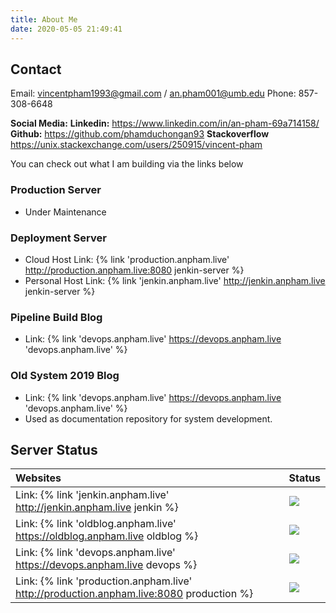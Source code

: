 ```yaml
---
title: About Me
date: 2020-05-05 21:49:41
---
```


## Contact

Email: vincentpham1993@gmail.com / an.pham001@umb.edu
Phone: 857-308-6648

**Social Media:**
**Linkedin:** https://www.linkedin.com/in/an-pham-69a714158/
**Github:** https://github.com/phamduchongan93
**Stackoverflow** https://unix.stackexchange.com/users/250915/vincent-pham

You can check out what I am building via the links below 

### Production Server

* Under Maintenance 

### Deployment Server 

* Cloud Host Link: {% link 'production.anpham.live' http://production.anpham.live:8080  jenkin-server %}
* Personal Host Link: {% link 'jenkin.anpham.live' http://jenkin.anpham.live  jenkin-server %}

### Pipeline Build Blog

* Link: {% link 'devops.anpham.live' https://devops.anpham.live  'devops.anpham.live' %} 

### Old System 2019 Blog 

* Link: {% link 'devops.anpham.live' https://devops.anpham.live  'devops.anpham.live' %} 
* Used as documentation repository for system development.


## Server Status 

| Websites																																																																																						| Status                                                                                               | 
| :----------------------------------------------------------------------------------											| :----------------------------------------------------------------------------------------            |
| Link: {% link 'jenkin.anpham.live' http://jenkin.anpham.live  jenkin %}																							| ![](https://img.shields.io/website?up_message=Online&url=http%3A%2F%2Fjenkin.anpham.live)            |
| Link: {% link 'oldblog.anpham.live' https://oldblog.anpham.live  oldblog %}																			| ![](https://img.shields.io/website?up_message=Online&url=http%3A%2F%2Foldblog.anpham.live)           |
| Link: {% link 'devops.anpham.live' https://devops.anpham.live  devops %}																						| ![](https://img.shields.io/website?up_message=Online&url=http%3A%2F%2Fdevops.anpham.live)            |
| Link: {% link 'production.anpham.live' http://production.anpham.live:8080  production %} | ![](https://img.shields.io/website?down_message=Offline&up_message=Online&url=http%3A%2F%2Fproduction.anpham.live) |
